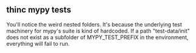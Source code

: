 ## thinc mypy tests

You'll notice the weird nested folders. It's because the underlying test machinery for mypy's suite is kind of hardcoded. If a path "test-data/init" does not exist as a subfolder of MYPY_TEST_PREFIX in the environment, everything will fail to run.
